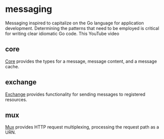 # messaging

Messaging inspired to capitalize on the Go language for application development. Determining the patterns that need to be employed is critical for writing clear idiomatic Go code. This YouTube video 

## core
[Core][corepkg] provides the types for a message, message content, and a message cache.

## exchange
[Exchange][exchangepkg] provides functionality for sending messages to registered resources.

## mux
[Mux][muxpkg] provides HTTP request multiplexing, processing the request path as a URN. 

[corepkg]: <https://pkg.go.dev/github.com/advanced-go/messaging/core>
[exchangepkg]: <https://pkg.go.dev/github.com/advanced-go/messaging/exchange>
[muxpkg]: <https://pkg.go.dev/github.com/advanced-go/messaging/mux>
